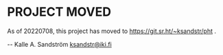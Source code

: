 PROJECT MOVED
=============

As of 20220708, this project has moved to https://git.sr.ht/~ksandstr/pht .

  -- Kalle A. Sandström <ksandstr@iki.fi>
